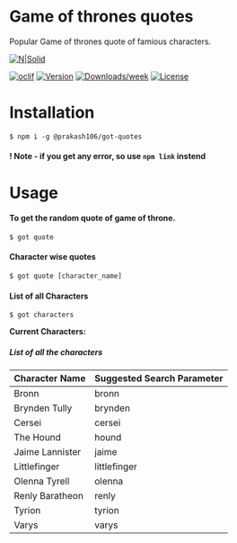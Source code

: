 # Game of thrones quotes 
Popular Game of thrones quote of famious characters.

[![N|Solid](https://fontmeme.net/permalink/190419/82d2931feb3df691581713e471f20e85.png)](https://nodesource.com/products/nsolid)

[![oclif](https://img.shields.io/badge/cli-oclif-brightgreen.svg)](https://oclif.io)
[![Version](https://img.shields.io/npm/v/got.svg)](https://npmjs.org/package/got)
[![Downloads/week](https://img.shields.io/npm/dw/got.svg)](https://npmjs.org/package/got)
[![License](https://img.shields.io/npm/l/got.svg)](https://github.com/Prakash106/got-quotes-cli/blob/master/package.json)

# Installation
```sh-session
$ npm i -g @prakash106/got-quotes
```
#### ! Note - if you get any error, so use `npm link` instend

# Usage

#### To get the random quote of game of throne.
```sh-session
$ got quote
```
 

#### Character wise quotes
```sh-session
$ got quote [character_name]
```

#### List of all Characters
```sh-session
$ got characters
```


**Current Characters:**
##### List of all the characters

| Character Name                           | Suggested Search Parameter   |
| :---                                     | :---                         |
| Bronn                                    | bronn                        |
| Brynden Tully                            | brynden                      |
| Cersei                                   | cersei                       |
| The Hound                                | hound                        |
| Jaime Lannister                          | jaime                        |
| Littlefinger                             | littlefinger                 |
| Olenna Tyrell                            | olenna                       |
| Renly Baratheon                          | renly                        |
| Tyrion                                   | tyrion                       |
| Varys                                    | varys                        |
